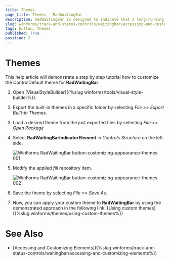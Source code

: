 ```yaml
---
title: Themes
page_title: Themes - RadWaitingBar
description: RadWaitingBar is designed to indicate that a long-running operation with indeterminate  length is undergoing.
slug: winforms/track-and-status-controls/waitingbar/accessing-and-customizing-elements/themes
tags: button, themes
published: True
position: 2 
---
```


# Themes

This help article will demonstrate a step by step tutorial how to customize the ControlDefault theme for __RadWaitingBar__ 

1. Open [VisualStyleBuilder]({%slug winforms/tools/visual-style-builder%}).

1. Export the built-in themes in a specific folder by selecting *File >> Export Built-in Themes*.

1. Load a desired theme from the just exported files by selecting *File >> Open Package*

1. Select __RadWaitingBarIndicatorElement__ in *Controls Structure* on the left side.

	![WinForms RadWaitingBar button-customizing-appearance-themes 001](images/track-and-status-controls-waitingbar-accessing-and-customizing-elements-themes001.png)

1. Modify the applied *fill* repository item. 

	![WinForms RadWaitingBar button-customizing-appearance-themes 002](images/track-and-status-controls-waitingbar-accessing-and-customizing-elements-themes002.png)

1. Save the theme by selecting *File >> Save As*.

1. Now, you can apply your custom theme to __RadWaitingBar__ by using the demonstrated approach in the following link: [Using custom themes]({%slug winforms/themes/using-custom-themes%})

# See Also

* [Accessing and Customizing Elements]({%slug winforms/track-and-status-controls/waitingbar/accessing-and-customizing-elements%})	
